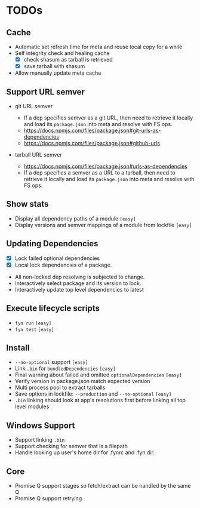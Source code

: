 # TODOs

## Cache

* Automatic set refresh time for meta and reuse local copy for a while
* Self integrity check and healing cache
  * [x] check shasum as tarball is retrieved
  * [x] save tarball with shasum
* Allow manually update meta cache

## Support URL semver

* git URL semver

  * If a dep specifies semver as a git URL, then need to retrieve it locally and load its `package.json` into meta and resolve with FS ops.
  * <https://docs.npmjs.com/files/package.json#git-urls-as-dependencies>
  * <https://docs.npmjs.com/files/package.json#github-urls>

* tarball URL semver

  * <https://docs.npmjs.com/files/package.json#urls-as-dependencies>
  * If a dep specifies a semver as a URL to a tarball, then need to retrieve it locally and load its `package.json` into meta and resolve with FS ops.

## Show stats

* Display all dependency paths of a module `[easy]`
* Display versions and semver mappings of a module from lockfile `[easy]`

## Updating Dependencies

* [x] Lock failed optional dependencies
* [x] Local lock dependencies of a package.
* All non-locked dep resolving is subjected to change.
* Interactively select package and its version to lock.
* Interactively update top level dependencies to latest

## Execute lifecycle scripts

* `fyn run` `[easy]`
* `fyn test` `[easy]`

## Install

* `--no-optional` support `[easy]`
* Link `.bin` for `bundledDependencies` `[easy]`
* Final warning about failed and omitted `optionalDependencies` `[easy]`
* Verify version in package.json match expected version
* Multi process pool to extract tarballs
* Save options in lockfile: `--production` and `--no-optional` `[easy]`
* `.bin` linking should look at app's resolutions first before linking all top level modules

## Windows Support

* Support linking `.bin`
* Support checking for semver that is a filepath
* Handle looking up user's home dir for .fynrc and .fyn dir.

## Core

* Promise Q support stages so fetch/extract can be handled by the same Q
* Promise Q support retrying
